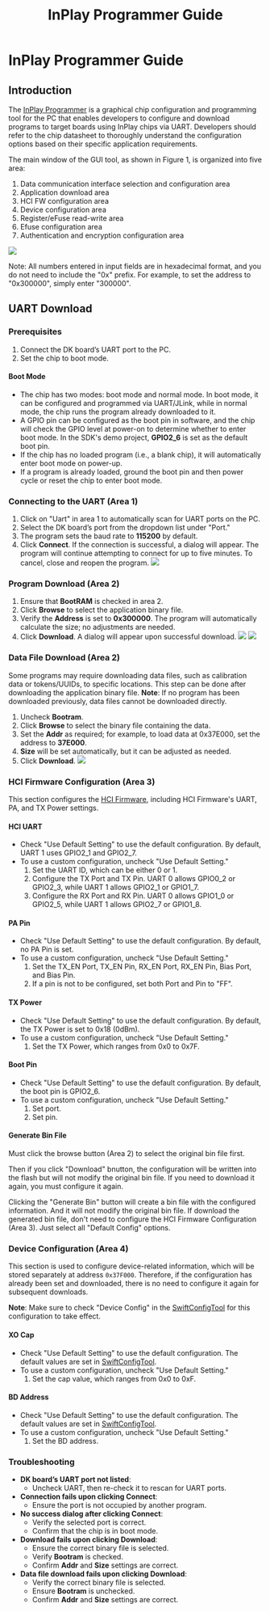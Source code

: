 ﻿---
title: "InPlay Programmer Guide"
---

# InPlay Programmer Guide

## Introduction
The [InPlay Programmer](https://github.com/InPlay-Inc/IN6XX-Tools/blob/main/inplay_programmer/inplay_programmer.zip) is a graphical chip configuration and programming tool for the PC that enables developers to configure and download programs to target boards using InPlay chips via UART. Developers should refer to the chip datasheet to thoroughly understand the configuration options based on their specific application requirements.

The main window of the GUI tool, as shown in Figure 1, is organized into five area:

1. Data communication interface selection and configuration area
2. Application download area
3. HCI FW configuration area
4. Device configuration area
5. Register/eFuse read-write area
6. Efuse configuration area
7. Authentication and encryption configuration area

![](/images/in_prog01.png)

Note:
	All numbers entered in input fields are in hexadecimal format, and you do not need to include the "0x" prefix. For example, to set the address to "0x300000", simply enter "300000".

## UART Download
### Prerequisites

1. Connect the DK board’s UART port to the PC.
2. Set the chip to boot mode.

#### Boot Mode
- The chip has two modes: boot mode and normal mode. In boot mode, it can be configured and programmed via UART/JLink, while in normal mode, the chip runs the program already downloaded to it.
- A GPIO pin can be configured as the boot pin in software, and the chip will check the GPIO level at power-on to determine whether to enter boot mode. In the SDK's demo project, **GPIO2_6** is set as the default boot pin.
- If the chip has no loaded program (i.e., a blank chip), it will automatically enter boot mode on power-up.
- If a program is already loaded, ground the boot pin and then power cycle or reset the chip to enter boot mode.

### Connecting to the UART (Area 1)
1. Click on "Uart" in area 1 to automatically scan for UART ports on the PC.
2. Select the DK board’s port from the dropdown list under "Port."
3. The program sets the baud rate to **115200** by default.
4. Click **Connect**. If the connection is successful, a dialog will appear. The program will continue attempting to connect for up to five minutes. To cancel, close and reopen the program.
![](/images/in_prog02.png)

### Program Download (Area 2)
1. Ensure that **BootRAM** is checked in area 2.
2. Click **Browse** to select the application binary file.
3. Verify the **Address** is set to **0x300000**. The program will automatically calculate the size; no adjustments are needed.
4. Click **Download**. A dialog will appear upon successful download.
![](/images/in_prog03.png)
![](/images/in_prog04.png)

### Data File Download (Area 2)
Some programs may require downloading data files, such as calibration data or tokens/UUIDs, to specific locations. This step can be done after downloading the application binary file. 
**Note**: 
If no program has been downloaded previously, data files cannot be downloaded directly.

1. Uncheck **Bootram**.
2. Click **Browse** to select the binary file containing the data.
3. Set the **Addr** as required; for example, to load data at 0x37E000, set the address to **37E000**.
4. **Size** will be set automatically, but it can be adjusted as needed.
5. Click **Download**.
![](/images/in_prog05.png)

### HCI Firmware Configuration (Area 3)

This section configures the [HCI Firmware](https://github.com/InPlay-Inc/IN6XX-Tools/blob/main/HCI_FW/proj_trx_test_hci.bin), including HCI Firmware's UART, PA, and TX Power settings.

#### HCI UART
- Check "Use Default Setting" to use the default configuration. By default, UART 1 uses GPIO2_1 and GPIO2_7.
- To use a custom configuration, uncheck "Use Default Setting."
  1. Set the UART ID, which can be either 0 or 1.
  2. Configure the TX Port and TX Pin. UART 0 allows GPIO0_2 or GPIO2_3, while UART 1 allows GPIO2_1 or GPIO1_7.
  3. Configure the RX Port and RX Pin. UART 0 allows GPIO1_0 or GPIO2_5, while UART 1 allows GPIO2_7 or GPIO1_8.

#### PA Pin
- Check "Use Default Setting" to use the default configuration. By default, no PA Pin is set.
- To use a custom configuration, uncheck "Use Default Setting."
  1. Set the TX_EN Port, TX_EN Pin, RX_EN Port, RX_EN Pin, Bias Port, and Bias Pin.
  2. If a pin is not to be configured, set both Port and Pin to "FF".

#### TX Power
- Check "Use Default Setting" to use the default configuration. By default, the TX Power is set to 0x18 (0dBm).
- To use a custom configuration, uncheck "Use Default Setting."
  1. Set the TX Power, which ranges from 0x0 to 0x7F.
   
#### Boot Pin
- Check "Use Default Setting" to use the default configuration. By default, the boot pin is GPIO2_6.
- To use a custom configuration, uncheck "Use Default Setting."
  1. Set port.
  2. Set pin.

#### Generate Bin File
Must click the browse button (Area 2) to select the original bin file first.

Then if you click "Download" bnutton, the configuration will be written into the flash but will not modify the original bin file. If you need to download it again, you must configure it again.

Clicking the "Generate Bin" button will create a bin file with the configured information. And it will not modify the original bin file. If download the generated bin file, don't need to configure the HCI Firmware Configuration (Area 3). Just select all "Default Config" options.

### Device Configuration (Area 4)
This section is used to configure device-related information, which will be stored separately at address `0x37F000`. Therefore, if the configuration has already been set and downloaded, there is no need to configure it again for subsequent downloads. 

**Note**: 
	Make sure to check "Device Config" in the [SwiftConfigTool](https://github.com/InPlay-Inc/IN6XX-Tools/blob/main/SwiftConfigTool/in_config.exe) for this configuration to take effect.


#### XO Cap
- Check "Use Default Setting" to use the default configuration. The default values are set in [SwiftConfigTool](https://github.com/InPlay-Inc/IN6XX-Tools/blob/main/SwiftConfigTool/in_config.exe).
- To use a custom configuration, uncheck "Use Default Setting."
  1. Set the cap value, which ranges from 0x0 to 0xF.

#### BD Address
- Check "Use Default Setting" to use the default configuration. The default values are set in [SwiftConfigTool](https://github.com/InPlay-Inc/IN6XX-Tools/blob/main/SwiftConfigTool/in_config.exe).
- To use a custom configuration, uncheck "Use Default Setting."
  1. Set the BD address.


### Troubleshooting
- **DK board’s UART port not listed**:
    - Uncheck UART, then re-check it to rescan for UART ports.
- **Connection fails upon clicking Connect**:
    - Ensure the port is not occupied by another program.
- **No success dialog after clicking Connect**:
    - Verify the selected port is correct.
    - Confirm that the chip is in boot mode.
- **Download fails upon clicking Download**:
    - Ensure the correct binary file is selected.
    - Verify **Bootram** is checked.
    - Confirm **Addr** and **Size** settings are correct.
- **Data file download fails upon clicking Download**:
    - Verify the correct binary file is selected.
    - Ensure **Bootram** is unchecked.
    - Confirm **Addr** and **Size** settings are correct.
